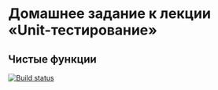 # Домашнее задание к лекции «Unit-тестирование» 
## Чистые функции
[![Build status](https://ci.appveyor.com/api/projects/status/hk06wasm04kwl7xq?svg=true)](https://ci.appveyor.com/project/bochkarevatat/legendunittesting)